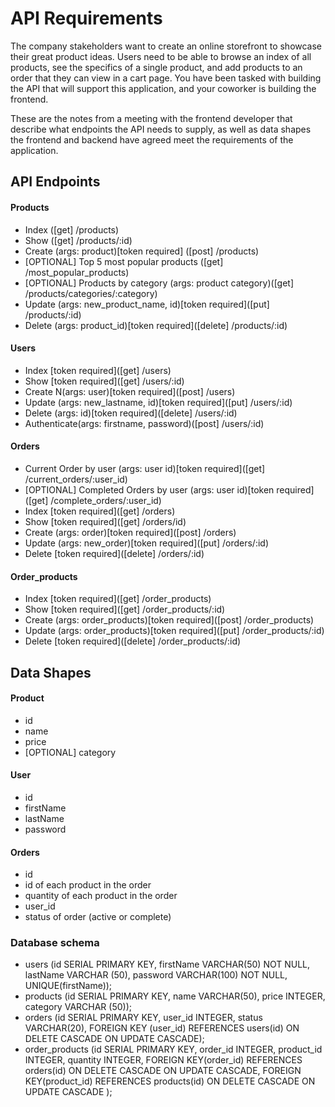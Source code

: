 # API Requirements

The company stakeholders want to create an online storefront to showcase their great product ideas. Users need to be able to browse an index of all products, see the specifics of a single product, and add products to an order that they can view in a cart page. You have been tasked with building the API that will support this application, and your coworker is building the frontend.

These are the notes from a meeting with the frontend developer that describe what endpoints the API needs to supply, as well as data shapes the frontend and backend have agreed meet the requirements of the application.

## API Endpoints

#### Products

- Index ([get] /products)
- Show ([get] /products/:id)
- Create (args: product)[token required] ([post] /products)
- [OPTIONAL] Top 5 most popular products ([get] /most_popular_products)
- [OPTIONAL] Products by category (args: product category)([get] /products/categories/:category)
- Update (args: new_product_name, id)[token required]([put] /products/:id)
- Delete (args: product_id)[token required]([delete] /products/:id)

#### Users

- Index [token required]([get] /users)
- Show [token required]([get] /users/:id)
- Create N(args: user)[token required]([post] /users)
- Update (args: new_lastname, id)[token required]([put] /users/:id)
- Delete (args: id)[token required]([delete] /users/:id)
- Authenticate(args: firstname, password)([post] /users/:id)

#### Orders

- Current Order by user (args: user id)[token required]([get] /current_orders/:user_id)
- [OPTIONAL] Completed Orders by user (args: user id)[token required]([get] /complete_orders/:user_id)
- Index [token required]([get] /orders)
- Show [token required]([get] /orders/id)
- Create (args: order)[token required]([post] /orders)
- Update (args: new_order)[token required]([put] /orders/:id)
- Delete [token required]([delete] /orders/:id)

#### Order_products

- Index [token required]([get] /order_products)
- Show [token required]([get] /order_products/:id)
- Create (args: order_products)[token required]([post] /order_products)
- Update (args: order_products)[token required]([put] /order_products/:id)
- Delete [token required]([delete] /order_products/:id)

## Data Shapes

#### Product

- id
- name
- price
- [OPTIONAL] category

#### User

- id
- firstName
- lastName
- password

#### Orders

- id
- id of each product in the order
- quantity of each product in the order
- user_id
- status of order (active or complete)

### Database schema

- users (id SERIAL PRIMARY KEY, firstName VARCHAR(50) NOT NULL, lastName VARCHAR (50), password VARCHAR(100) NOT NULL, UNIQUE(firstName));
- products (id SERIAL PRIMARY KEY, name VARCHAR(50), price INTEGER, category VARCHAR (50));
- orders (id SERIAL PRIMARY KEY, user_id INTEGER, status VARCHAR(20), FOREIGN KEY (user_id) REFERENCES users(id) ON DELETE CASCADE ON UPDATE CASCADE);
- order_products (id SERIAL PRIMARY KEY, order_id INTEGER, product_id INTEGER, quantity INTEGER, FOREIGN KEY(order_id) REFERENCES orders(id) ON DELETE CASCADE ON UPDATE CASCADE, FOREIGN KEY(product_id) REFERENCES products(id) ON DELETE CASCADE ON UPDATE CASCADE
  );
